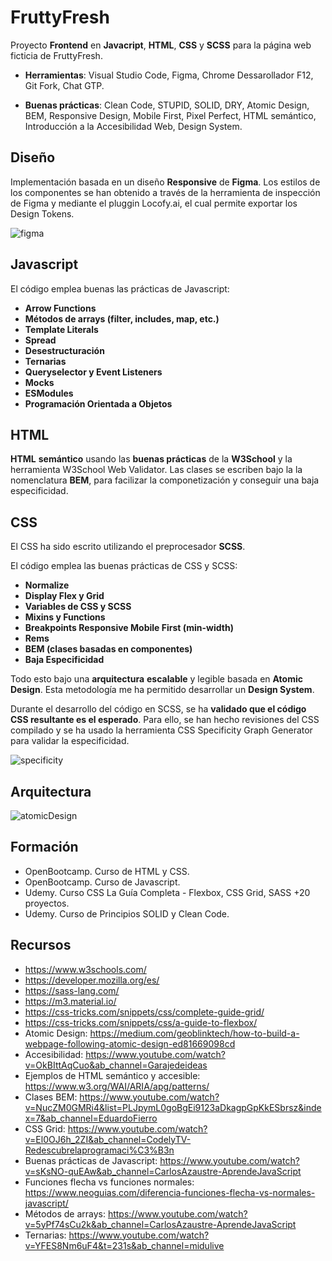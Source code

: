 # FruttyFresh
Proyecto **Frontend** en **Javacript**, **HTML**, **CSS** y **SCSS** para la página web ficticia de FruttyFresh.

- **Herramientas**: Visual Studio Code, Figma, Chrome Dessarollador F12, Git Fork, Chat GTP. 

- **Buenas prácticas**: Clean Code, STUPID, SOLID, DRY, Atomic Design, BEM, Responsive Design, Mobile First, Pixel Perfect, HTML semántico, Introducción a la Accesibilidad Web, Design System.

## Diseño
Implementación basada en un diseño **Responsive** de **Figma**. Los estilos de los componentes se han obtenido a través de la herramienta de inspección de Figma y mediante el pluggin Locofy.ai, el cual permite exportar los Design Tokens.

![figma](https://github.com/CristinaMitrica/FruttyFresh-JS-HTML-CSS-SCSS/assets/124876049/83a3fb34-201c-43f5-aa20-73d24d6fc924)

## Javascript

El código emplea buenas las prácticas de Javascript:
- **Arrow Functions**
- **Métodos de arrays (filter, includes, map, etc.)**
- **Template Literals**
- **Spread**
- **Desestructuración**
- **Ternarias**
- **Queryselector y Event Listeners**
- **Mocks**
- **ESModules**
- **Programación Orientada a Objetos**

## HTML
**HTML** **semántico** usando las **buenas prácticas** de la **W3School** y la herramienta W3School Web Validator. Las clases se escriben bajo la la nomenclatura **BEM**, para facilizar la componetización y conseguir una baja especificidad.

## CSS
El CSS ha sido escrito utilizando el preprocesador **SCSS**.

El código emplea las buenas prácticas de CSS y SCSS:
- **Normalize**
- **Display Flex y Grid**
- **Variables de CSS y SCSS**
- **Mixins y Functions**
- **Breakpoints Responsive Mobile First (min-width)**
- **Rems**
- **BEM (clases basadas en componentes)**
- **Baja Especificidad**

Todo esto bajo una **arquitectura** **escalable** y legible basada en **Atomic Design**. Esta metodología me ha permitido desarrollar un **Design System**. 

Durante el desarrollo del código en SCSS, se ha **validado que el código CSS resultante es el esperado**. Para ello, se han hecho revisiones del CSS compilado y se ha usado la herramienta CSS Specificity Graph Generator para validar la especificidad.

![specificity](https://github.com/CristinaMitrica/FruttyFresh-JS-HTML-CSS-SCSS/assets/124876049/37ca0c14-e305-4dad-a985-17e7167df3a4)

## Arquitectura

![atomicDesign](https://github.com/CristinaMitrica/FruttyFresh-JS-HTML-CSS-SCSS/assets/124876049/9651788e-dad6-4516-837f-05c5dc57c525)

## Formación
- OpenBootcamp. Curso de HTML y CSS.
- OpenBootcamp. Curso de Javascript.
- Udemy. Curso CSS La Guía Completa - Flexbox, CSS Grid, SASS +20 proyectos.
- Udemy. Curso de Principios SOLID y Clean Code.

## Recursos
- https://www.w3schools.com/
- https://developer.mozilla.org/es/
- https://sass-lang.com/
- https://m3.material.io/
- https://css-tricks.com/snippets/css/complete-guide-grid/
- https://css-tricks.com/snippets/css/a-guide-to-flexbox/
- Atomic Design: https://medium.com/geoblinktech/how-to-build-a-webpage-following-atomic-design-ed81669098cd
- Accesibilidad: https://www.youtube.com/watch?v=OkBIttAqCuo&ab_channel=Garajedeideas
- Ejemplos de HTML semántico y accesible: https://www.w3.org/WAI/ARIA/apg/patterns/
- Clases BEM: https://www.youtube.com/watch?v=NucZM0GMRi4&list=PLJpymL0goBgEi9123aDkagpGpKkESbrsz&index=7&ab_channel=EduardoFierro
- CSS Grid: https://www.youtube.com/watch?v=El0OJ6h_2ZI&ab_channel=CodelyTV-Redescubrelaprogramaci%C3%B3n
- Buenas prácticas de Javascript: https://www.youtube.com/watch?v=sKsNO-quEAw&ab_channel=CarlosAzaustre-AprendeJavaScript
- Funciones flecha vs funciones normales: https://www.neoguias.com/diferencia-funciones-flecha-vs-normales-javascript/
- Métodos de arrays: https://www.youtube.com/watch?v=5yPf74sCu2k&ab_channel=CarlosAzaustre-AprendeJavaScript
- Ternarias: https://www.youtube.com/watch?v=YFES8Nm6uF4&t=231s&ab_channel=midulive
